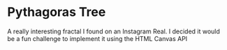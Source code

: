 # Pythagoras Tree
A really interesting fractal I found on an Instagram Real. I decided it would be a fun challenge to implement it using the HTML Canvas API

